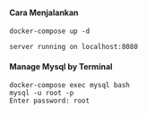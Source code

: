 #### Cara Menjalankan

``` shell
docker-compose up -d
```

```shell
server running on localhost:8080
```

#### Manage Mysql by Terminal
```shell
docker-compose exec mysql bash 
mysql -u root -p
Enter password: root
```